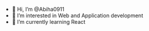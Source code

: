 - 👋 Hi, I’m @Abiha0911
- 👀 I’m interested in Web and Application development
- 🌱 I’m currently learning React

<!--
Abiha0911/Abiha0911 is a ✨ special ✨ repository because its `README.md` (this file) appears on your GitHub profile.
You can click the Preview link to take a look at your changes.
--->
